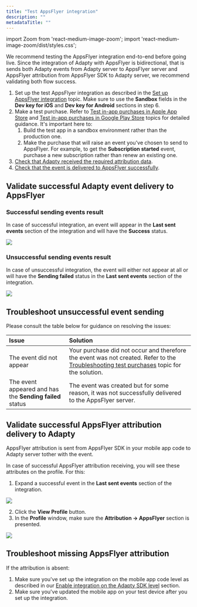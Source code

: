 ```yaml
---
title: "Test AppsFlyer integration"
description: ""
metadataTitle: ""
---
```


import Zoom from 'react-medium-image-zoom';
import 'react-medium-image-zoom/dist/styles.css';

We recommend testing the AppsFlyer integration end-to-end before going live. Since the integration of Adapty with AppsFlyer is bidirectional, that is sends both Adapty events from Adapty server to AppsFlyer server and AppsFlyer attribution from AppsFlyer SDK to Adapty server, we recommend validating both flow success.

1. Set up the test AppsFlyer integration as described in the [Set up AppsFlyer integration](appsflyer-setup) topic. Make sure to use the **Sandbox** fields in the **Dev key for iOS** and **Dev key for Android** sections in step 6.
2. Make a test purchase. Refer to [Test in-app purchases in Apple App Store](testing-purchases-ios) and [Test in-app purchases in Google Play Store](testing-on-android) topics for detailed guidance. It's important here to:
   1. Build the test app in a sandbox environment rather than the production one.
   2. Make the purchase that will raise an event you've chosen to send to AppsFlyer. For example, to get the **Subscription started** event, purchase a new subscription rather than renew an existing one.
3. [Check that Adapty received the required attribution data](test-appsflyer-integration#validate-successful-adapty-event-delivery-to-appsflyer).
4. [Check that the event is delivered to AppsFlyer successfully](test-appsflyer-integration#validate-successful-appsflyer-attribution-delivery-to-adapty).

## Validate successful Adapty event delivery to AppsFlyer

### Successful sending events result

In case of successful integration, an event will appear in the **Last sent events** section of the integration and will have the **Success** status. 


<Zoom>
  <img src={require('./img/6ccc3bb-webhook_integration_success.png').default}
  style={{
    border: '1px solid #727272', /* border width and color */
    width: '700px', /* image width */
    display: 'block', /* for alignment */
    margin: '0 auto' /* center alignment */
  }}
/>
</Zoom>





### Unsuccessful sending events result

In case of unsuccessful integration, the event will either not appear at all or will have the **Sending failed** status in the **Last sent events** section of the integration.


<Zoom>
  <img src={require('./img/995b3bb-sending_failed.png').default}
  style={{
    border: '1px solid #727272', /* border width and color */
    width: '700px', /* image width */
    display: 'block', /* for alignment */
    margin: '0 auto' /* center alignment */
  }}
/>
</Zoom>





## Troubleshoot unsuccessful event sending

Please consult the table below for guidance on resolving the issues:

| Issue                                                    | Solution                                                     |
| :------------------------------------------------------- | :----------------------------------------------------------- |
| The event did not appear                                 | Your purchase did not occur and therefore the event was not created. Refer to the [Troubleshooting test purchases](troubleshooting-test-purchases) topic for the solution. |
| The event appeared and has the **Sending failed** status | The event was created but for some reason, it was not successfully delivered to the AppsFlyer server. |

## Validate successful AppsFlyer attribution delivery to Adapty

AppsFlyer attribution is sent from AppsFlyer SDK in your mobile app code to Adapty server tother with the event. 

In case of successful AppsFlyer attribution receiving, you will see these attributes on the profile. For this:

1. Expand a successful event in the **Last sent events** section of the integration.

   

<Zoom>
  <img src={require('./img/7aef747-view_profile.png').default}
  style={{
    border: '1px solid #727272', /* border width and color */
    width: '700px', /* image width */
    display: 'block', /* for alignment */
    margin: '0 auto' /* center alignment */
  }}
/>
</Zoom>



2. Click the **View Profile** button.
3. In the **Profile** window, make sure the **Attribution -> AppsFlyer** section is presented.

   

<Zoom>
  <img src={require('./img/943148a-profile_attribution.png').default}
  style={{
    border: '1px solid #727272', /* border width and color */
    width: '700px', /* image width */
    display: 'block', /* for alignment */
    margin: '0 auto' /* center alignment */
  }}
/>
</Zoom>




## Troubleshoot missing AppsFlyer attribution

If the attribution is absent:

1. Make sure you've set up the integration on the mobile app code level as described in our [Enable integration on the Adapty SDK level](appsflyer-setup#enable-integration-on-the-adapty-sdk-level) section.
2. Make sure you've updated the mobile app on your test device after you set up the integration.